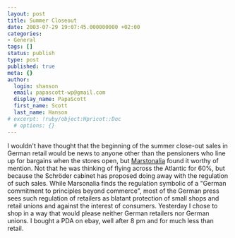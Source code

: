 ```yaml
---
layout: post
title: Summer Closeout
date: 2003-07-29 19:07:45.000000000 +02:00
categories:
- General
tags: []
status: publish
type: post
published: true
meta: {}
author:
  login: shanson
  email: papascott-wp@gmail.com
  display_name: PapaScott
  first_name: Scott
  last_name: Hanson
# excerpt: !ruby/object:Hpricot::Doc
  # options: {}
---
```

<p>I wouldn't have thought that the beginning of the summer close-out sales in German retail would be news to anyone other than the pensioners who line up   for bargains when the stores open, but <a title="Marstonalia: German gov't ditches rules on 'end of season sales'" href="http://marston.blogspot.com/2003_07_27_marston_archive.html#105942176186118863">Marstonalia</a> found it worthy of mention. Not that he was thinking of flying across the Atlantic for 60%, but because the Schröder cabinet has proposed doing away with the regulation of such sales. While Marsonalia finds the regulation symbolic of a "German commitment to principles beyond commerce", most of the German press sees such regulation of retailers as blatant protection of small shops and retail unions and against the interest of consumers. Yesterday I chose to shop in a way that would please neither German retailers nor German unions. I bought a PDA on ebay, well after 8 pm and for much less than retail.</p>
